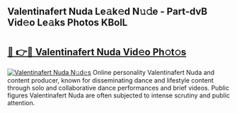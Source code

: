 ## Valentinafert Nuda Le𝚊k𝚎d N𝚞𝚍e - Part-dvB Vid𝚎o Le𝚊ks Photos KBolL

# <h2><a href="http://fbdg5w3.evod.top/?m=Valentinafert+Nuda">🔗 👉🔴 Valentinafert Nuda Vid𝚎o Ph𝚘t𝚘s</a></h2>

[![Valentinafert Nuda N𝚞d𝚎s](https://i.imgur.com/8V9OHl7.gif)](http://fbdg5w3.evod.top/?m=Valentinafert+Nuda)
Online personality Valentinafert Nuda and content producer, known for disseminating dance and lifestyle content through solo and collaborative dance performances and brief videos. Public figures Valentinafert Nuda are often subjected to intense scrutiny and public attention. 
